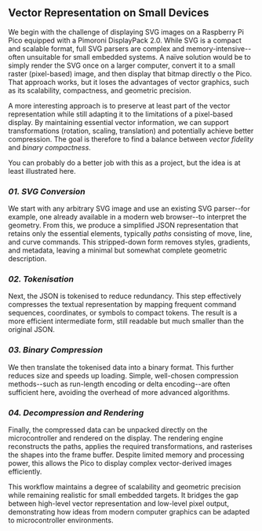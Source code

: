 
## Vector Representation on Small Devices

We begin with the challenge of displaying SVG images on a Raspberry Pi Pico equipped
with a Pimoroni DisplayPack 2.0. While SVG is a compact and scalable format, full SVG
parsers are complex and memory-intensive--often unsuitable for small embedded systems.
A naïve solution would be to simply render the SVG once on a larger computer, convert
it to a small raster (pixel-based) image, and then display that bitmap directly o
the Pico. That approach works, but it loses the advantages of vector graphics, such
as its scalability, compactness, and geometric precision.

A more interesting approach is to preserve at least part of the vector representation
while still adapting it to the limitations of a pixel-based display. By maintaining
essential vector information, we can support transformations (rotation, scaling, translation)
and potentially achieve better compression. The goal is therefore to find a balance
between *vector fidelity* and *binary compactness*.

You can probably do a better job with this as a project, but the idea is at least
illustrated here.



### *01. SVG Conversion*

We start with any arbitrary SVG image and use an existing SVG parser--for example,
one already available in a modern web browser--to interpret the geometry.
From this, we produce a simplified JSON representation that retains only the essential
elements, typically *paths* consisting of move, line, and curve commands.
This stripped-down form removes styles, gradients, and metadata, leaving a minimal
but somewhat complete geometric description.

### *02. Tokenisation*

Next, the JSON is tokenised to reduce redundancy. This step effectively compresses
the textual representation by mapping frequent command sequences, coordinates, or
symbols to compact tokens. The result is a more efficient intermediate form, still
readable but much smaller than the original JSON.


### *03. Binary Compression*

We then translate the tokenised data into a binary format. This further reduces size
and speeds up loading. Simple, well-chosen compression methods--such as run-length
encoding or delta encoding--are often sufficient here, avoiding the overhead of more
advanced algorithms.


### *04. Decompression and Rendering*

Finally, the compressed data can be unpacked directly on the microcontroller and
rendered on the display. The rendering engine reconstructs the paths, applies the
required transformations, and rasterises the shapes into the frame buffer. Despite
limited memory and processing power, this allows the Pico to display complex vector-derived
images efficiently.


This workflow maintains a degree of scalability and geometric precision while remaining
realistic for small embedded targets. It bridges the gap between high-level vector
representation and low-level pixel output, demonstrating how ideas from modern computer
graphics can be adapted to microcontroller environments.

